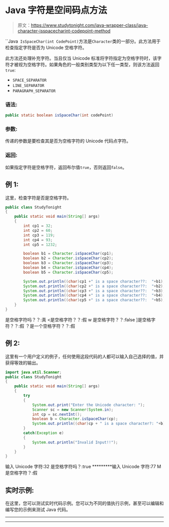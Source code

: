 # Java 字符是空间码点方法

> 原文：<https://www.studytonight.com/java-wrapper-class/java-character-isspacecharint-codepoint-method>

``Java` IsSpaceChar(int CodePoint)`方法是`Character`类的一部分。此方法用于检查指定字符是否为 Unicode 空格字符。

此方法还处理补充字符。当且仅当 Unicode 标准将字符指定为空格字符时，该字符才被视为空格字符。如果角色的一般类别类型为以下任一类型，则该方法返回`true`:

*   `SPACE_SEPARATOR`
*   `LINE_SEPARATOR`
*   `PARAGRAPH_SEPARATOR`

### 语法:

```java
public static boolean isSpaceChar(int codePoint)
```

### 参数:

传递的参数是要检查其是否为空格字符的 Unicode 代码点字符。

### 返回:

如果指定字符是空格字符，返回布尔值`true`，否则返回`false`。

## 例 1:

这里，检查字符是否是空格字符。

```java
public class StudyTonight
{  
	public static void main(String[] args)
	{  
		int cp1 = 32;  
		int cp2 = 60;  
		int cp3 = 119;  
		int cp4 = 93;   
		int cp5 = 1232;  

		boolean b1 = Character.isSpaceChar(cp1);  
		boolean b2 = Character.isSpaceChar(cp2);  
		boolean b3 = Character.isSpaceChar(cp3);  
		boolean b4 = Character.isSpaceChar(cp4);  
		boolean b5 = Character.isSpaceChar(cp5);  

		System.out.println((char)cp1 +" is a space character??:  "+b1);  
		System.out.println((char)cp2 +" is a space character??:  "+b2);  
		System.out.println((char)cp3 +" is a space character??:  "+b3);  
		System.out.println((char)cp4 +" is a space character??:  "+b4);  
		System.out.println((char)cp5 +" is a space character??:  "+b5);  
	}  
} 
```

是空格字符吗？？:真
<是空格字符？？:假
w 是空格字符？？:false
]是空格字符？？:假
？是一个空格字符？？:假

## 例 2:

这里有一个用户定义的例子，任何使用这段代码的人都可以输入自己选择的值，并获得等效的输出。

```java
import java.util.Scanner; 
public class StudyTonight
{  
	public static void main(String[] args)
	{  
		try
		{
			System.out.print("Enter the Unicode character: ");  
			Scanner sc = new Scanner(System.in);        
			int cp = sc.nextInt(); 
			boolean b = Character.isSpaceChar(cp);
			System.out.println((char)cp + " is a space character?: "+b);
		}
		catch(Exception e)
		{
			System.out.println("Invalid Input!!");
		}
	}
} 
```

输入 Unicode 字符:32
是空格字符吗？:true
*********输入 Unicode 字符:77
M 是空格字符？:假

## 实时示例:

在这里，您可以测试实时代码示例。您可以为不同的值执行示例，甚至可以编辑和编写您的示例来测试 Java 代码。

* * *

* * *